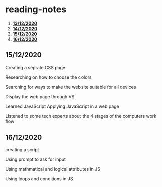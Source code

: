 # reading-notes

1. [**13/12/2020**](13-12.md)
2. [**14/12/2020**](14-12.md)
3. [**15/12/2020**](#**15/12/2020**)
4. [**16/12/2020**](#**16/12/2020**)




## **15/12/2020**

Creating a seprate CSS page 

Researching on how to choose the colors 

Searching for ways to make the website suitable for all devices

Display the web page through VS 

Learned JavaScript Applying JavaScript in a web page

Listened to some tech experts about the 4 stages of the computers work flow

## **16/12/2020**

creating a script

Using prompt to ask for input 

Using mathmatical and logical attributes in JS

Using loops and conditions in JS
